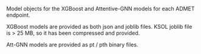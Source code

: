 Model objects for the XGBoost and Attentive-GNN models for each ADMET endpoint.

XGBoost models are provided as both json and joblib files. KSOL joblib file is > 25 MB, so it has been compressed and provided. 

Att-GNN models are provided as pt / pth binary files. 

